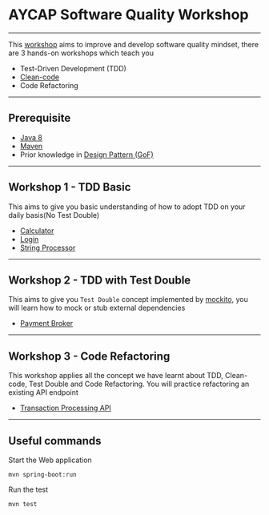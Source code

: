# AYCAP Software Quality Workshop

---

This [workshop](./src/main/java/com/krungsri/workshop/tdd) aims to improve and develop software quality mindset, there are 3 hands-on workshops which teach you

- Test-Driven Development (TDD)
- [Clean-code](./src/main/resources/static/clean-code-checklist.pdf)
- Code Refactoring

---

## Prerequisite

- [Java 8](https://www.oracle.com/java/technologies/downloads/)
- [Maven](https://maven.apache.org/install.html)
- Prior knowledge in [Design Pattern (GoF)](https://en.wikipedia.org/wiki/Design_Patterns)

---

## Workshop 1 - TDD Basic

This aims to give you basic understanding of how to adopt TDD on your daily basis(No Test Double)

- [Calculator](./src/main/java/com/krungsri/workshop/tdd/cal/instruction.md)
- [Login](./src/main/java/com/krungsri/workshop/tdd/login/instruction.md)
- [String Processor](./src/main/java/com/krungsri/workshop/tdd/string/instruction.md)

---

## Workshop 2 - TDD with Test Double

This aims to give you `Test Double` concept implemented by [mockito](https://site.mockito.org/), you will learn how to
mock or stub external dependencies

- [Payment Broker](./src/main/java/com/krungsri/workshop/tdd/payment/instruction.md)

---

## Workshop 3 - Code Refactoring

This workshop applies all the concept we have learnt about TDD, Clean-code, Test Double and Code Refactoring. You will practice refactoring an existing API endpoint

- [Transaction Processing API](./src/main/java/com/krungsri/workshop/instruction.md)

---

## Useful commands

Start the Web application

```shell
mvn spring-boot:run
```

Run the test

```shell
mvn test
```